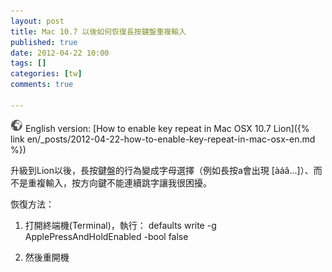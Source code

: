 ```yaml
---
layout: post
title: Mac 10.7 以後如何恢復長按鍵盤重複輸入
published: true
date: 2012-04-22 10:00
tags: []
categories: [tw]
comments: true

---
```


![](/images/world.png) English version: [How to enable key repeat in Mac OSX 10.7 Lion]({% link en/_posts/2012-04-22-how-to-enable-key-repeat-in-mac-osx-en.md %})


升級到Lion以後，長按鍵盤的行為變成字母選擇（例如長按a會出現 [àáâ...]）、而不是重複輸入，按方向鍵不能連續跳字讓我很困擾。

恢復方法：

1. 打開終端機(Terminal)，執行：
defaults write -g ApplePressAndHoldEnabled -bool false

2. 然後重開機



